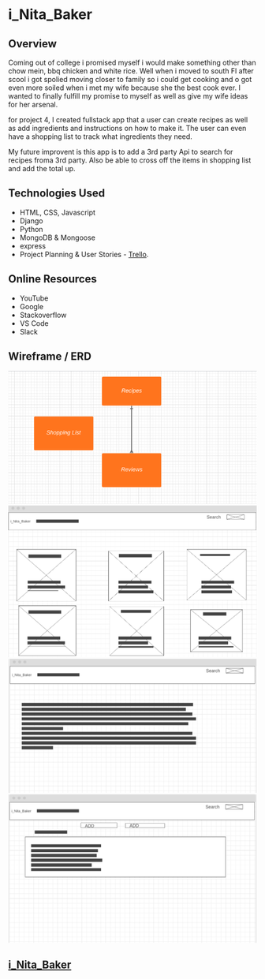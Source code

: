 # i_Nita_Baker
 

## Overview
Coming out of college i promised myself i would make something other than chow mein, bbq chicken and white rice. Well when i moved to south Fl after scool i got spolied moving closer to family so i could get cooking and o got even more soiled when i met my wife because she the best cook ever. I wanted to finally fulfill my promise to myself as well as give my wife ideas for her arsenal.


for project 4, I created fullstack app that a user can create recipes as well as add ingredients and instructions on how to make it. The user can even have a shopping list to track what ingredients they need. 

My future improvent is this app is to add a 3rd party Api to search for recipes froma 3rd party. Also be able to cross off the items in shopping list and add the total up.
 

## Technologies Used
* HTML, CSS, Javascript
* Django
* Python
* MongoDB & Mongoose
* express
* Project Planning & User Stories - [Trello](https://trello.com/b/9mXiZtsk/better-barber-bureau).

## Online Resources
* YouTube
* Google
* Stackoverflow
* VS Code
* Slack

## Wireframe / ERD
![](images/erd.png)
![](images/recipes.png)
![](images/home.png)
![](images/shoppingList.png)


## [i_Nita_Baker](http://localhost:3001/)
